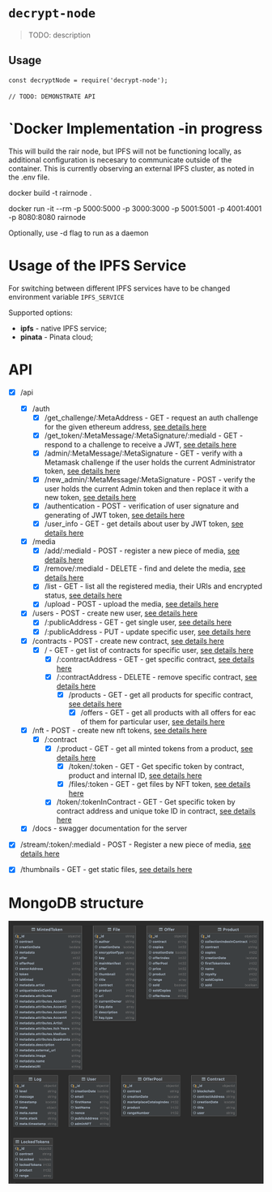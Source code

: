 # `decrypt-node`

> TODO: description

## Usage

```
const decryptNode = require('decrypt-node');

// TODO: DEMONSTRATE API
```

# `Docker Implementation -in progress

This will build the rair node, but IPFS will not be functioning locally, as additional configuration is necesary to communicate outside of the container.  This is currently observing an external IPFS cluster, as noted in the .env file.

docker build -t rairnode .

docker run -it --rm -p 5000:5000 -p 3000:3000 -p 5001:5001 -p 4001:4001 -p 8080:8080 rairnode

Optionally, use -d flag to run as a daemon

# Usage of the IPFS Service

For switching between different IPFS services have to be changed environment variable `IPFS_SERVICE`

Supported options:
 - **ipfs** - native IPFS service;
 - **pinata** - Pinata cloud;

# API

* [x] /api
    * [x] /auth
        * [x] /get_challenge/:MetaAddress - GET - request an auth challenge for the given ethereum address, [see details here](readme/get_challenge.md)
        * [x] /get_token/:MetaMessage/:MetaSignature/:mediaId - GET - respond to a challenge to receive a JWT, [see details here](readme/get_token.md)
        * [x] /admin/:MetaMessage/:MetaSignature - GET - verify with a Metamask challenge if the user holds the current Administrator token, [see details here](readme/admin.md)
        * [x] /new_admin/:MetaMessage/:MetaSignature - POST - verify the user holds the current Admin token and then replace it with a new token, [see details here](readme/new_admin.md)
        * [x] /authentication - POST - verification of user signature and generating of JWT token, [see details here](readme/get_jwt_token.md)
        * [x] /user_info - GET - get details about user by JWT token, [see details here](readme/get_user_details.md)
    * [x] /media
        * [x] /add/:mediaId - POST - register a new piece of media, [see details here](readme/add_media.md)
        * [x] /remove/:mediaId - DELETE - find and delete the media, [see details here](readme/remove_media.md)
        * [x] /list - GET - list all the registered media, their URIs and encrypted status, [see details here](readme/get_all_media.md)
        * [x] /upload - POST - upload the media, [see details here](readme/upload_media.md)
    * [x] /users - POST - create new user, [see details here](readme/create_user.md)
        * [x] /:publicAddress - GET - get single user, [see details here](readme/get_user.md)
        * [x] /:publicAddress - PUT - update specific user, [see details here](readme/update_user.md)
    * [x] /contracts - POST - create new contract, [see details here](readme/create_Contract.md)
        * [x] / - GET - get list of contracts for specific user, [see details here](readme/get_contracts.md)
            * [x] /:contractAddress - GET - get specific contract, [see details here](readme/get_single_contract.md)
            * [x] /:contractAddress - DELETE - remove specific contract, [see details here](readme/delete_contract.md)
                * [x] /products - GET - get all products for specific contract, [see details here](readme/get_products_for_contract.md)
                    * [x] /offers - GET - get all products with all offers for eac of them for particular user, [see details here](readme/get_products_offers.md)
    * [x] /nft - POST - create new nft tokens, [see details here](readme/bulk_create_NFT_tokens.md)
        * [x] /:contract
            * [x] /:product - GET - get all minted tokens from a product, [see details here](readme/get_all_minted_tokens_from_product.md)
                * [x] /token/:token - GET - Get specific token by contract, product and internal ID, [see details here](readme/get_minted_token_by_contract_product_index.md)
                * [x] /files/:token - GET - get files by NFT token, [see details here](readme/get_files_by_nft.md)
            * [x] /token/:tokenInContract - GET - Get specific token by contract address and unique toke ID in contract, [see details here](readme/get_minted_token_by_contract_index.md)
    * [x] /docs - swagger documentation for the server
* [x] /stream/:token/:mediaId - POST - Register a new piece of media, [see details here](readme/stream.md)
* [x] /thumbnails - GET - get static files, [see details here](readme/thumbnails.md)


# MongoDB structure

![](readme/assets/rair_db.png)
